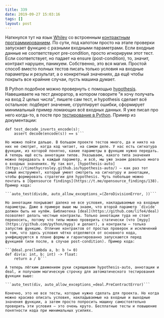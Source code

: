```yaml
---
title: 339
date: 2019-09-27 15:03:16
tags: []
layout: post
---
```


Наткнулся тут на язык [Whiley](http://tiny.cc/ghjidz) со встроенным [контрактным программированием](https://t.me/itgram_channel/35). По сути, под капотом просто на этапе проверки запускает функцию с разными входными параметрами. Если входные данные не соответствуют pre-condition, просто игнорируем этот тест. Если соответствует, но падает на ensure (post-condition),  то, значит, контракт нарушен, паникуем. Собственно, это вся магия. Простой способ вместо полных тестов писать только условия на входные параметры и результат, а о конкретный значениях, да ещё чтобы покрыть все крайние случаи, пусть машина думает.

В Python подобное можно провернуть с помощью [hypothesis](https://hypothesis.readthedocs.io/en/latest/index.html). Навешиваете на тест декоратор, в котором говорите "я хочу получать на вход 2 целых числа", пишете сам тест, и hypothesis сделает всё остальное: подберет значение, сгруппирует ошибки, сформирует минимальный пример ломающих всё входных данных. Я уже писал про него когда-то, в посте про [тестирование в Python](https://t.me/itgram_channel/82). Пример из документации:

```@given(text())
def test_decode_inverts_encode(s):
    assert decode(encode(s)) == s```

Но можно пойти дальше. В большом проекте тестов много, да и никто на них не смотрит, когда код читает, на самом деле. У нас есть сигнатура функции, из которой понятно, какие параметры в функцию нужно передать. А теперь ещё есть аннотации типов. Указываем, какого типа значения можно передавать в каждый параметр, и всё, мы уже знаем довольно много о входных значениях. Ну так вот, [hypothesis-auto](https://timothycrosley.github.io/hypothesis-auto/) — как раз тот самый инструмент, который умеет смотреть на сигнатуру и аннотации, чтобы формировать стратегии для hypothesis. Чуть побольше можно почтать в [Opensource findings](https://t.me/opensource_findings/138). Пример кода:

```auto_test(divide, auto_allow_exceptions_=(ZeroDivisionError, ))```

Но аннотации покрывают далеко не все условия, накладываемые на входные параметры. Даже в примере выше мы знаем, что второй параметр `divide` должен быть не нулём. Библиотека [deal](https://github.com/life4/deal) позволяет делать честные контракты. Только аннотации туда не стоит переносить, потому что типы можно проверить статически (что [mypy](https://github.com/python/mypy) и делает), а контракты — только запустив функцию. Отличие контрактов от простых проверок и исключений в том, что здесь условия чётко отделяются от основного кода, унифицируются в плане формы и гарантированно запускаются перед функцией (или после, в случае post-condition). Пример кода:

```@deal.pre(lambda a, b: b != 0)
def div(a: int, b: int) -> float:
    return a / b```

А теперь лёгким движением руки скрещиваем hypothesis-auto, аннотации и deal, и получаем магическую строчку для автоматического тестирования функции выше:

```auto_test(div, auto_allow_exceptions_=deal.PreContractError)```

Конечно, это не все тесты, которые нужно сделать для проекта. Но когда можно красиво описать условия, накладываемые на входные и выходные значения функции, а затем просто попросить машину самостоятельно проверить эти условия — это очень круто. Бесплатные тесты и повышение понятности кода при минимальных усилиях.
